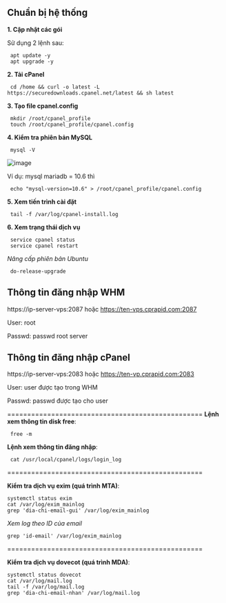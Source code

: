 
**Chuẩn bị hệ thống**
-
**1. Cập nhật các gói**

Sử dụng 2 lệnh sau:

     apt update -y
     apt upgrade -y

**2. Tải cPanel**

     cd /home && curl -o latest -L https://securedownloads.cpanel.net/latest && sh latest

**3. Tạo file cpanel.config**

     mkdir /root/cpanel_profile
     touch /root/cpanel_profile/cpanel.config

**4. Kiểm tra phiên bản MySQL**

     mysql -V

![image](https://github.com/user-attachments/assets/f437ba21-6a38-4eb5-b645-6e844eb7b076)

Ví dụ: mysql mariadb = 10.6 thì 

     echo "mysql-version=10.6" > /root/cpanel_profile/cpanel.config

**5. Xem tiến trình cài đặt**

     tail -f /var/log/cpanel-install.log

**6. Xem trạng thái dịch vụ**

     service cpanel status
     service cpanel restart

*Nâng cấp phiên bản Ubuntu*

     do-release-upgrade 

**Thông tin đăng nhập WHM**
-
https://ip-server-vps:2087 hoặc https://ten-vps.cprapid.com:2087

User: root

Passwd: passwd root server

**Thông tin đăng nhập cPanel**
-
https://ip-server-vps:2083 hoặc https://ten-vp.cprapid.com:2083

User: user được tạo trong WHM 

Passwd: passwd được tạo cho user

=================================================
**Lệnh xem thông tin disk free**:

     free -m

**Lệnh xem thông tin đăng nhập**:

     cat /usr/local/cpanel/logs/login_log

=================================================


**Kiểm tra dịch vụ exim (quá trình MTA)**:

    systemctl status exim
    cat /var/log/exim_mainlog
    grep 'dia-chi-email-gui' /var/log/exim_mainlog

*Xem log theo ID của email*

    grep 'id-email' /var/log/exim_mainlog

=================================================

**Kiểm tra dịch vụ dovecot (quá trình MDA)**:

    systemctl status dovecot
    cat /var/log/mail.log 
    tail -f /var/log/mail.log 
    grep 'dia-chi-email-nhan' /var/log/mail.log
